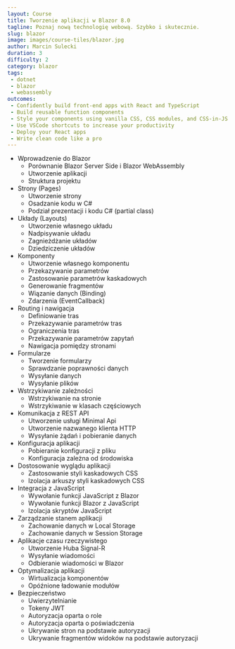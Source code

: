 ```yaml
---
layout: Course
title: Tworzenie aplikacji w Blazor 8.0
tagline: Poznaj nową technologię webową. Szybko i skutecznie.
slug: blazor
image: images/course-tiles/blazor.jpg
author: Marcin Sulecki
duration: 3
difficulty: 2
category: blazor
tags: 
 - dotnet
 - blazor
 - webassembly
outcomes:
 - Confidently build front-end apps with React and TypeScript
 - Build reusable function components
 - Style your components using vanilla CSS, CSS modules, and CSS-in-JS
 - Use VSCode shortcuts to increase your productivity
 - Deploy your React apps
 - Write clean code like a pro
---
```




* Wprowadzenie do Blazor
	* Porównanie Blazor Server Side i Blazor WebAssembly
	* Utworzenie aplikacji
 	* Struktura projektu
* Strony (Pages)
 	* Utworzenie strony
 	* Osadzanie kodu w C#
	* Podział prezentacji i kodu C# (partial class)
* Układy (Layouts)
	* Utworzenie własnego układu
	* Nadpisywanie układu
 	* Zagnieżdżanie układów
	* Dziedziczenie układów
* Komponenty 
	* Utworzenie własnego komponentu
	* Przekazywanie parametrów
	* Zastosowanie parametrów kaskadowych
	* Generowanie fragmentów
	* Wiązanie danych (Binding)
	* Zdarzenia (EventCallback)
* Routing i nawigacja
	* Definiowanie tras
	* Przekazywanie parametrów tras
	* Ograniczenia tras
	* Przekazywanie parametrów zapytań
	* Nawigacja pomiędzy stronami
* Formularze
	* Tworzenie formularzy
	* Sprawdzanie poprawności danych
	* Wysyłanie danych
	* Wysyłanie plików
* Wstrzykiwanie zależności
	* Wstrzykiwanie na stronie 
	* Wstrzykiwanie w klasach częściowych  
* Komunikacja z REST API
	* Utworzenie usługi Minimal Api
	* Utworzenie nazwanego klienta HTTP
	* Wysyłanie żądań i pobieranie danych
* Konfiguracja aplikacji
	* Pobieranie konfiguracji z pliku
	* Konfiguracja zależna od środowiska
* Dostosowanie wyglądu aplikacji
	* Zastosowanie styli kaskadowych CSS
	* Izolacja arkuszy styli kaskadowych CSS
* Integracja z JavaScript
	* Wywołanie funkcji JavaScript z Blazor
	* Wywołanie funkcji Blazor z JavaScript
	* Izolacja skryptów JavaScript
* Zarządzanie stanem aplikacji
	* Zachowanie danych w Local Storage
	* Zachowanie danych w Session Storage
* Aplikacje czasu rzeczywistego
	* Utworzenie Huba Signal-R
	* Wysyłanie wiadomości
	* Odbieranie wiadomości w Blazor
* Optymalizacja aplikacji
	* Wirtualizacja komponentów
	* Opóźnione ładowanie modułów
* Bezpieczeństwo
	* Uwierzytelnianie
	* Tokeny JWT
	* Autoryzacja oparta o role
 	* Autoryzacja oparta o poświadczenia
 	* Ukrywanie stron na podstawie autoryzacji
 	* Ukrywanie fragmentów widoków na podstawie autoryzacji
